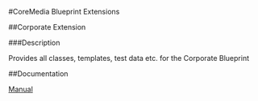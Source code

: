 #CoreMedia Blueprint Extensions

##Corporate Extension

###Description

Provides all classes, templates, test data etc. for the Corporate Blueprint

##Documentation

[Manual](https://documentation.coremedia.com/dxp8/current/manuals/coremedia-en/webhelp/content/ch07.html)
